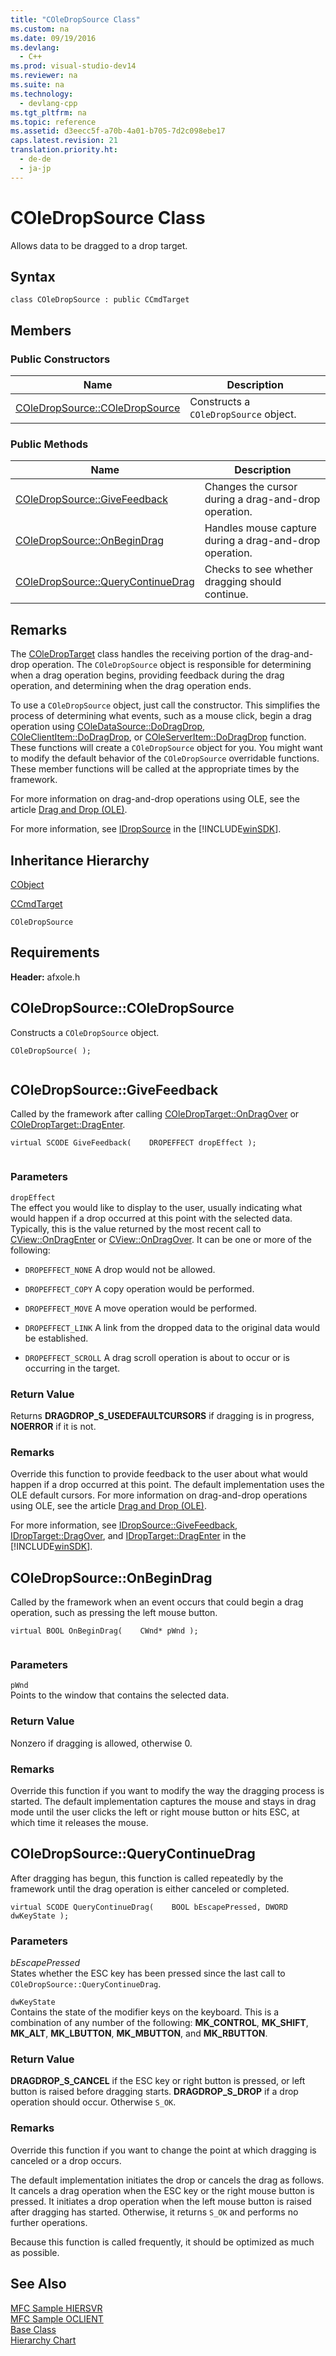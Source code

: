 ```yaml
---
title: "COleDropSource Class"
ms.custom: na
ms.date: 09/19/2016
ms.devlang: 
  - C++
ms.prod: visual-studio-dev14
ms.reviewer: na
ms.suite: na
ms.technology: 
  - devlang-cpp
ms.tgt_pltfrm: na
ms.topic: reference
ms.assetid: d3eecc5f-a70b-4a01-b705-7d2c098ebe17
caps.latest.revision: 21
translation.priority.ht: 
  - de-de
  - ja-jp
---
```

# COleDropSource Class
Allows data to be dragged to a drop target.  
  
## Syntax  
  
```  
class COleDropSource : public CCmdTarget  
```  
  
## Members  
  
### Public Constructors  
  
|Name|Description|  
|----------|-----------------|  
|[COleDropSource::COleDropSource](#coledropsource__coledropsource)|Constructs a `COleDropSource` object.|  
  
### Public Methods  
  
|Name|Description|  
|----------|-----------------|  
|[COleDropSource::GiveFeedback](#coledropsource__givefeedback)|Changes the cursor during a drag-and-drop operation.|  
|[COleDropSource::OnBeginDrag](#coledropsource__onbegindrag)|Handles mouse capture during a drag-and-drop operation.|  
|[COleDropSource::QueryContinueDrag](#coledropsource__querycontinuedrag)|Checks to see whether dragging should continue.|  
  
## Remarks  
 The [COleDropTarget](../vs140/COleDropTarget-Class.md) class handles the receiving portion of the drag-and-drop operation. The `COleDropSource` object is responsible for determining when a drag operation begins, providing feedback during the drag operation, and determining when the drag operation ends.  
  
 To use a `COleDropSource` object, just call the constructor. This simplifies the process of determining what events, such as a mouse click, begin a drag operation using [COleDataSource::DoDragDrop](../Topic/COleDataSource%20Class.md#coledatasource__dodragdrop), [COleClientItem::DoDragDrop](../vs140/COleClientItem-Class.md#coleclientitem__dodragdrop), or [COleServerItem::DoDragDrop](../vs140/COleServerItem-Class.md#coleserveritem__dodragdrop) function. These functions will create a `COleDropSource` object for you. You might want to modify the default behavior of the `COleDropSource` overridable functions. These member functions will be called at the appropriate times by the framework.  
  
 For more information on drag-and-drop operations using OLE, see the article [Drag and Drop (OLE)](../vs140/Drag-and-Drop--OLE-.md).  
  
 For more information, see                 [IDropSource](http://msdn.microsoft.com/library/windows/desktop/ms690071) in the [!INCLUDE[winSDK](../vs140/includes/winSDK_md.md)].  
  
## Inheritance Hierarchy  
 [CObject](../vs140/CObject-Class.md)  
  
 [CCmdTarget](../vs140/CCmdTarget-Class.md)  
  
 `COleDropSource`  
  
## Requirements  
 **Header:** afxole.h  
  
##  <a name="coledropsource__coledropsource"></a>  COleDropSource::COleDropSource  
 Constructs a `COleDropSource` object.  
  
```  
COleDropSource( );  
  
```  
  
##  <a name="coledropsource__givefeedback"></a>  COleDropSource::GiveFeedback  
 Called by the framework after calling [COleDropTarget::OnDragOver](../vs140/COleDropTarget-Class.md#coledroptarget__ondragover) or [COleDropTarget::DragEnter](../vs140/COleDropTarget-Class.md#coledroptarget__ondragenter).  
  
```  
virtual SCODE GiveFeedback(    DROPEFFECT dropEffect );  
  
```  
  
### Parameters  
 `dropEffect`  
 The effect you would like to display to the user, usually indicating what would happen if a drop occurred at this point with the selected data. Typically, this is the value returned by the most recent call to [CView::OnDragEnter](../vs140/CView-Class.md#cview__ondragenter) or [CView::OnDragOver](../vs140/CView-Class.md#cview__ondragover). It can be one or more of the following:  
  
-   `DROPEFFECT_NONE` A drop would not be allowed.  
  
-   `DROPEFFECT_COPY` A copy operation would be performed.  
  
-   `DROPEFFECT_MOVE` A move operation would be performed.  
  
-   `DROPEFFECT_LINK` A link from the dropped data to the original data would be established.  
  
-   `DROPEFFECT_SCROLL` A drag scroll operation is about to occur or is occurring in the target.  
  
### Return Value  
 Returns **DRAGDROP_S_USEDEFAULTCURSORS** if dragging is in progress, **NOERROR** if it is not.  
  
### Remarks  
 Override this function to provide feedback to the user about what would happen if a drop occurred at this point. The default implementation uses the OLE default cursors. For more information on drag-and-drop operations using OLE, see the article [Drag and Drop (OLE)](../vs140/Drag-and-Drop--OLE-.md).  
  
 For more information, see                         [IDropSource::GiveFeedback](http://msdn.microsoft.com/library/windows/desktop/ms693723),                         [IDropTarget::DragOver](http://msdn.microsoft.com/library/windows/desktop/ms680129), and                         [IDropTarget::DragEnter](http://msdn.microsoft.com/library/windows/desktop/ms680106) in the [!INCLUDE[winSDK](../vs140/includes/winSDK_md.md)].  
  
##  <a name="coledropsource__onbegindrag"></a>  COleDropSource::OnBeginDrag  
 Called by the framework when an event occurs that could begin a drag operation, such as pressing the left mouse button.  
  
```  
virtual BOOL OnBeginDrag(    CWnd* pWnd );  
  
```  
  
### Parameters  
 `pWnd`  
 Points to the window that contains the selected data.  
  
### Return Value  
 Nonzero if dragging is allowed, otherwise 0.  
  
### Remarks  
 Override this function if you want to modify the way the dragging process is started. The default implementation captures the mouse and stays in drag mode until the user clicks the left or right mouse button or hits ESC, at which time it releases the mouse.  
  
##  <a name="coledropsource__querycontinuedrag"></a>  COleDropSource::QueryContinueDrag  
 After dragging has begun, this function is called repeatedly by the framework until the drag operation is either canceled or completed.  
  
```  
virtual SCODE QueryContinueDrag(    BOOL bEscapePressed, DWORD dwKeyState );  
```  
  
### Parameters  
 *bEscapePressed*  
 States whether the ESC key has been pressed since the last call to `COleDropSource::QueryContinueDrag`.  
  
 `dwKeyState`  
 Contains the state of the modifier keys on the keyboard. This is a combination of any number of the following: **MK_CONTROL**, **MK_SHIFT**, **MK_ALT**, **MK_LBUTTON**, **MK_MBUTTON**, and **MK_RBUTTON**.  
  
### Return Value  
 **DRAGDROP_S_CANCEL** if the ESC key or right button is pressed, or left button is raised before dragging starts. **DRAGDROP_S_DROP** if a drop operation should occur. Otherwise `S_OK`.  
  
### Remarks  
 Override this function if you want to change the point at which dragging is canceled or a drop occurs.  
  
 The default implementation initiates the drop or cancels the drag as follows. It cancels a drag operation when the ESC key or the right mouse button is pressed. It initiates a drop operation when the left mouse button is raised after dragging has started. Otherwise, it returns `S_OK` and performs no further operations.  
  
 Because this function is called frequently, it should be optimized as much as possible.  
  
## See Also  
 [MFC Sample HIERSVR](../vs140/Visual-C---Samples.md)   
 [MFC Sample OCLIENT](../vs140/Visual-C---Samples.md)   
 [Base Class](../vs140/CCmdTarget-Class.md)   
 [Hierarchy Chart](../vs140/Hierarchy-Chart.md)